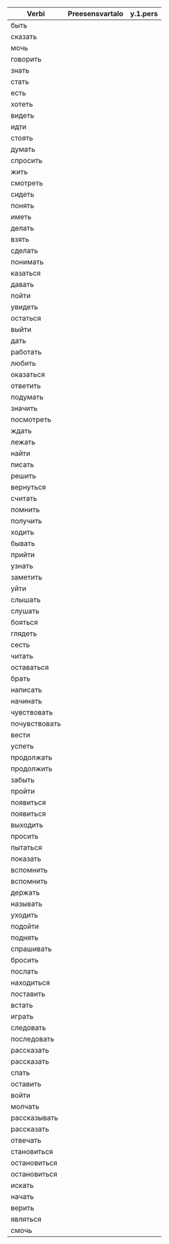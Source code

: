 Verbi         | Preesensvartalo | y.1.pers
--------------|-----------------|---------
быть          |                 |
сказать       |                 |
мочь          |                 |
говорить      |                 |
знать         |                 |
стать         |                 |
есть          |                 |
хотеть        |                 |
видеть        |                 |
идти          |                 |
стоять        |                 |
думать        |                 |
спросить      |                 |
жить          |                 |
смотреть      |                 |
сидеть        |                 |
понять        |                 |
иметь         |                 |
делать        |                 |
взять         |                 |
сделать       |                 |
понимать      |                 |
казаться      |                 |
давать        |                 |
пойти         |                 |
увидеть       |                 |
остаться      |                 |
выйти         |                 |
дать          |                 |
работать      |                 |
любить        |                 |
оказаться     |                 |
ответить      |                 |
подумать      |                 |
значить       |                 |
посмотреть    |                 |
ждать         |                 |
лежать        |                 |
найти         |                 |
писать        |                 |
решить        |                 |
вернуться     |                 |
считать       |                 |
помнить       |                 |
получить      |                 |
ходить        |                 |
бывать        |                 |
прийти        |                 |
узнать        |                 |
заметить      |                 |
уйти          |                 |
слышать       |                 |
слушать       |                 |
бояться       |                 |
глядеть       |                 |
сесть         |                 |
читать        |                 |
оставаться    |                 |
брать         |                 |
написать      |                 |
начинать      |                 |
чувствовать   |                 |
почувствовать |                 |
вести         |                 |
успеть        |                 |
продолжать    |                 |
продолжить    |                 |
забыть        |                 |
пройти        |                 |
появиться     |                 |
появиться     |                 |
выходить      |                 |
просить       |                 |
пытаться      |                 |
показать      |                 |
вспомнить     |                 |
вспомнить     |                 |
держать       |                 |
называть      |                 |
уходить       |                 |
подойти       |                 |
поднять       |                 |
спрашивать    |                 |
бросить       |                 |
послать       |                 |
находиться    |                 |
поставить     |                 |
встать        |                 |
играть        |                 |
следовать     |                 |
последовать   |                 |
рассказать    |                 |
рассказать    |                 |
спать         |                 |
оставить      |                 |
войти         |                 |
молчать       |                 |
рассказывать  |                 |
рассказать    |                 |
отвечать      |                 |
становиться   |                 |
остановиться  |                 |
остановиться  |                 |
искать        |                 |
начать        |                 |
верить        |                 |
являться      |                 |
смочь         |                 |
